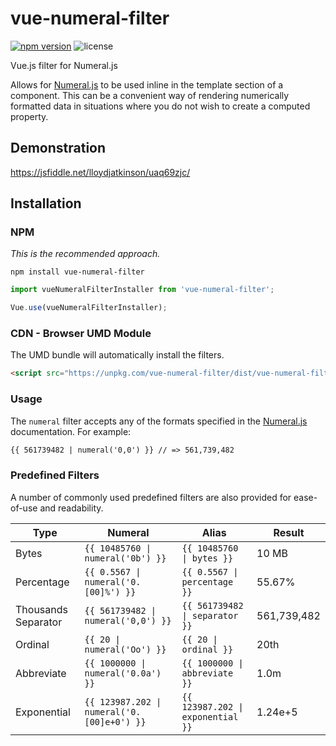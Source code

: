 # vue-numeral-filter

[![npm version](https://badge.fury.io/js/vue-numeral-filter.svg)](https://badge.fury.io/js/vue-numeral-filter)
![license](https://img.shields.io/github/license/mashape/apistatus.svg)


Vue.js filter for Numeral.js

Allows for [Numeral.js](http://numeraljs.com/) to be used inline in the template section of a component. This can be a convenient way of rendering numerically formatted data in situations where you do not wish to create a computed property.

## Demonstration
https://jsfiddle.net/lloydjatkinson/uaq69zjc/

## Installation

### NPM
*This is the recommended approach.*
```
npm install vue-numeral-filter
```
```js
import vueNumeralFilterInstaller from 'vue-numeral-filter';

Vue.use(vueNumeralFilterInstaller);
```


### CDN - Browser UMD Module
The UMD bundle will automatically install the filters.
```html
<script src="https://unpkg.com/vue-numeral-filter/dist/vue-numeral-filter.min.js"></script>
```

### Usage
The `numeral` filter accepts any of the formats specified in the [Numeral.js](http://numeraljs.com/) documentation. For example:
```html
{{ 561739482 | numeral('0,0') }} // => 561,739,482
```

###  Predefined Filters
A number of commonly used predefined filters are also provided for ease-of-use and readability.

| Type                | Numeral                                   | Alias                            | Result      |
|---------------------|-------------------------------------------|----------------------------------|-------------|
| Bytes               | <code>{{ 10485760 &#124; numeral('0b') }}</code>            | <code>{{ 10485760 &#124; bytes }}</code>           | 10 MB       |
| Percentage          | <code>{{ 0.5567 &#124; numeral('0.[00]%') }}</code>         | <code>{{ 0.5567 &#124; percentage }}</code>        | 55.67%      |
| Thousands Separator | <code>{{ 561739482 &#124; numeral('0,0') }}</code>          | <code>{{ 561739482 &#124; separator }}</code>      | 561,739,482 |
| Ordinal             | <code>{{ 20 &#124; numeral('Oo') }}</code>                  | <code>{{ 20 &#124; ordinal }}</code>               | 20th        |
| Abbreviate          | <code>{{ 1000000 &#124; numeral('0.0a') }}</code>           | <code>{{ 1000000 &#124; abbreviate }}</code>       | 1.0m        |
| Exponential         | <code>{{ 123987.202 &#124; numeral('0.[00]e+0') }}</code> | <code>{{ 123987.202 &#124; exponential }}</code> | 1.24e+5     |
